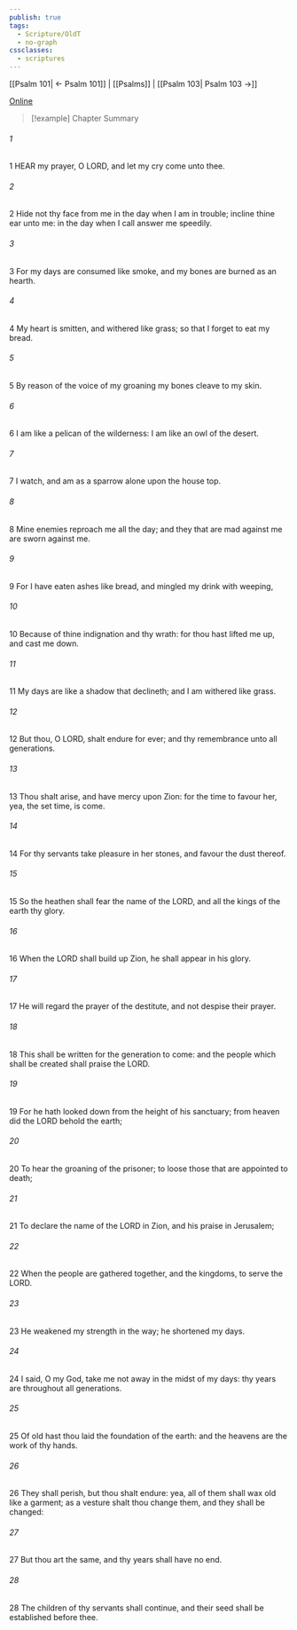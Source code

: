 ```yaml
---
publish: true
tags:
  - Scripture/OldT
  - no-graph
cssclasses:
  - scriptures
---
```

[[Psalm 101| ← Psalm 101]] | [[Psalms]] | [[Psalm 103| Psalm 103 →]]

[Online](https://churchofjesuschrist.org/study/scriptures/ot/ps/102?lang=eng)

>[!example] Chapter Summary
>
###### 1
1 HEAR my prayer, O LORD, and let my cry come unto thee.
###### 2
2 Hide not thy face from me in the day when I am in trouble; incline thine ear unto me: in the day when I call answer me speedily.
###### 3
3 For my days are consumed like smoke, and my bones are burned as an hearth.
###### 4
4 My heart is smitten, and withered like grass; so that I forget to eat my bread.
###### 5
5 By reason of the voice of my groaning my bones cleave to my skin.
###### 6
6 I am like a pelican of the wilderness: I am like an owl of the desert.
###### 7
7 I watch, and am as a sparrow alone upon the house top.
###### 8
8 Mine enemies reproach me all the day; and they that are mad against me are sworn against me.
###### 9
9 For I have eaten ashes like bread, and mingled my drink with weeping,
###### 10
10 Because of thine indignation and thy wrath: for thou hast lifted me up, and cast me down.
###### 11
11 My days are like a shadow that declineth; and I am withered like grass.
###### 12
12 But thou, O LORD, shalt endure for ever; and thy remembrance unto all generations.
###### 13
13 Thou shalt arise, and have mercy upon Zion: for the time to favour her, yea, the set time, is come.
###### 14
14 For thy servants take pleasure in her stones, and favour the dust thereof.
###### 15
15 So the heathen shall fear the name of the LORD, and all the kings of the earth thy glory.
###### 16
16 When the LORD shall build up Zion, he shall appear in his glory.
###### 17
17 He will regard the prayer of the destitute, and not despise their prayer.
###### 18
18 This shall be written for the generation to come: and the people which shall be created shall praise the LORD.
###### 19
19 For he hath looked down from the height of his sanctuary; from heaven did the LORD behold the earth;
###### 20
20 To hear the groaning of the prisoner; to loose those that are appointed to death;
###### 21
21 To declare the name of the LORD in Zion, and his praise in Jerusalem;
###### 22
22 When the people are gathered together, and the kingdoms, to serve the LORD.
###### 23
23 He weakened my strength in the way; he shortened my days.
###### 24
24 I said, O my God, take me not away in the midst of my days: thy years are throughout all generations.
###### 25
25 Of old hast thou laid the foundation of the earth: and the heavens are the work of thy hands.
###### 26
26 They shall perish, but thou shalt endure: yea, all of them shall wax old like a garment; as a vesture shalt thou change them, and they shall be changed:
###### 27
27 But thou art the same, and thy years shall have no end.
###### 28
28 The children of thy servants shall continue, and their seed shall be established before thee.



